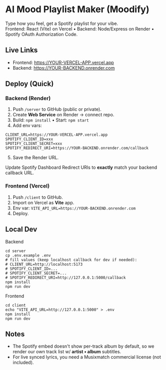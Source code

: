# AI Mood Playlist Maker (Moodify)

Type how you feel, get a Spotify playlist for your vibe.  
Frontend: React (Vite) on Vercel • Backend: Node/Express on Render • Spotify OAuth Authorization Code.

## Live Links
- Frontend: https://YOUR-VERCEL-APP.vercel.app
- Backend: https://YOUR-BACKEND.onrender.com

## Deploy (Quick)
### Backend (Render)
1. Push `/server` to GitHub (public or private).
2. Create **Web Service** on Render → connect repo.
3. Build: `npm install` • Start: `npm start`
4. Add env vars:
```
CLIENT_URL=https://YOUR-VERCEL-APP.vercel.app
SPOTIFY_CLIENT_ID=xxx
SPOTIFY_CLIENT_SECRET=xxx
SPOTIFY_REDIRECT_URI=https://YOUR-BACKEND.onrender.com/callback
```
5. Save the Render URL.

Update Spotify Dashboard Redirect URIs to **exactly** match your backend callback URL.

### Frontend (Vercel)
1. Push `/client` to GitHub.
2. Import on Vercel as **Vite** app.
3. Env var: `VITE_API_URL=https://YOUR-BACKEND.onrender.com`
4. Deploy.

## Local Dev
Backend
```
cd server
cp .env.example .env
# fill values (keep localhost callback for dev if needed):
# CLIENT_URL=http://localhost:5173
# SPOTIFY_CLIENT_ID=...
# SPOTIFY_CLIENT_SECRET=...
# SPOTIFY_REDIRECT_URI=http://127.0.0.1:5000/callback
npm install
npm run dev
```

Frontend
```
cd client
echo "VITE_API_URL=http://127.0.0.1:5000" > .env
npm install
npm run dev
```

## Notes
- The Spotify embed doesn't show per-track album by default, so we render our own track list w/ **artist • album** subtitles.
- For live synced lyrics, you need a Musixmatch commercial license (not included).
